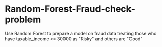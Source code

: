 # Random-Forest-Fraud-check-problem
Use Random Forest to prepare a model on fraud data  treating those who have taxable_income &lt;= 30000 as "Risky" and others are "Good"
